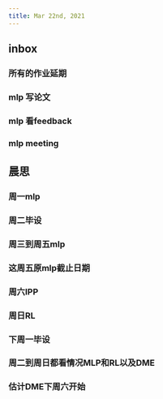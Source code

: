 ```yaml
---
title: Mar 22nd, 2021
---
```


## inbox
### 所有的作业延期
### mlp 写论文
### mlp 看feedback
### mlp meeting
## 晨思
### 周一mlp
### 周二毕设
### 周三到周五mlp
### 这周五原mlp截止日期
### 周六IPP
### 周日RL
### 下周一毕设
### 周二到周日都看情况MLP和RL以及DME
### 估计DME下周六开始
